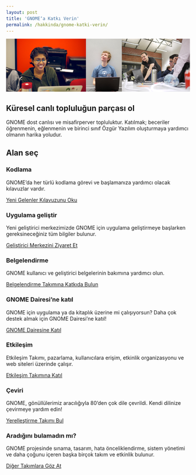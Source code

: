```yaml
---
layout: post
title: 'GNOMEʼa Katkı Verin'
permalink: /hakkinda/gnome-katki-verin/
---
```


![](/media/2023/04/get-involved-banner.jpg)

## Küresel canlı topluluğun parçası ol

GNOME dost canlısı ve misafirperver topluluktur. Katılmak; beceriler öğrenmenin, eğlenmenin ve birinci sınıf Özgür Yazılım oluşturmaya yardımcı olmanın harika yoludur.

## Alan seç

### Kodlama

GNOME’da her türlü kodlama görevi ve başlamanıza yardımcı olacak kılavuzlar vardır.

[Yeni Gelenler Kılavuzunu Oku](https://wiki.gnome.org/Newcomers/)

### Uygulama geliştir

Yeni geliştirici merkezimizde GNOME için uygulama geliştirmeye başlarken gereksineceğiniz tüm bilgiler bulunur.

[Geliştirici Merkezini Ziyaret Et](https://developer.gnome.org/)

### Belgelendirme

GNOME kullanıcı ve geliştirici belgelerinin bakımına yardımcı olun.

[Belgelendirme Takımına Katkıda Bulun](https://wiki.gnome.org/DocumentationProject)

### GNOME Dairesi’ne katıl

GNOME için uygulama ya da kitaplık üzerine mi çalışıyorsun? Daha çok destek almak için GNOME Dairesi’ne katıl!

[GNOME Dairesine Katıl](https://circle.gnome.org/)

### Etkileşim

Etkileşim Takımı, pazarlama, kullanıcılara erişim, etkinlik organizasyonu ve web siteleri üzerinde çalışır.

[Etkileşim Takımına Katıl](https://wiki.gnome.org/Engagement/GettingInvolved)

### Çeviri

GNOME, gönüllülerimiz aracılığıyla 80’den çok dile çevrildi. Kendi dilinize çevirmeye yardım edin!

[Yerelleştirme Takımı Bul](https://wiki.gnome.org/TranslationProject)

### Aradığını bulamadın mı?

GNOME projesinde sınama, tasarım, hata önceliklendirme, sistem yönetimi ve daha çoğunu içeren başka birçok takım ve etkinlik bulunur.

[Diğer Takımlara Göz At](https://wiki.gnome.org/Teams)